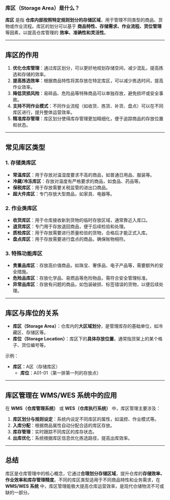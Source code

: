 ### **库区（Storage Area）是什么？**

**库区** 是指 **仓库内部按照特定规则划分的存储区域**，用于管理不同类型的商品、货物或作业流程。库区的划分可以基于 **商品特性、存储需求、作业流程、货位管理** 等因素，以提高仓库管理的 **效率、准确性和灵活性**。

---

## **库区的作用**
1. **优化仓库管理**：通过库区划分，可以更好地规划存储空间，减少混乱，提高拣选和存储的效率。
2. **提高拣选效率**：根据商品特性将其存放在特定库区，可以减少拣选时间，提高作业效率。
3. **降低货损风险**：易碎品、危险品等特殊商品可以单独存放，避免损坏或安全事故。
4. **支持不同作业模式**：不同作业流程（如收货、拣货、补货、盘点）可以在不同库区进行，提升整体运营效率。
5. **精准库存管理**：库区划分使得库存管理更加精细化，便于追踪商品的存放位置和状态。

---

## **常见库区类型**
### 1. **存储类库区**
- **常温库区**：用于存放对温湿度要求不高的商品，如普通日用品、服装等。
- **冷藏/冷冻库区**：存放对温度有严格要求的商品，如食品、药品等。
- **保税库区**：用于存放需要关税监管的进出口商品。
- **超大件库区**：专门存放大型商品，如家具、电器等。

### 2. **作业类库区**
- **收货库区**：用于仓库接收新到货物的临时存放区域，通常靠近入库口。
- **退货库区**：专门用于存放退回商品，便于后续检验和处理。
- **质检库区**：用于存放需要进行质量检验的货物，合格后才能正式入库。
- **盘点库区**：用于存放需要进行盘点的商品，确保账物相符。

### 3. **特殊功能库区**
- **贵重品库区**：存放高价值商品，如珠宝、奢侈品、电子产品等，需要额外的安全措施。
- **危险品库区**：存放化学品、易燃品等危险物品，需符合安全管理标准。
- **异常品库区**：存放有问题的商品，如包装破损、标签错误的货物，以便后续处理。

---

## **库区与库位的关系**
- **库区（Storage Area）**：仓库内的**大区域划分**，是管理库存的基础单位，如冷藏区、存储区等。
- **库位（Storage Location）**：库区下的**具体存放位置**，通常指货架上的某个格子、货位编号等。

示例：
- **库区**：A区（存储库区）
    - **库位**：A01-01（第一排第一列的存放点）

---

## **库区管理在 WMS/WES 系统中的应用**
在 **WMS（仓库管理系统）** 或 **WES（仓库执行系统）** 中，库区管理主要涉及：
1. **库区划分与规则设定**：系统内设定不同库区的属性，如温控、作业模式等。
2. **入库分配**：根据商品属性自动分配合适的库区存放。
3. **库存管理**：实时跟踪不同库区的库存状态。
4. **出库优化**：系统根据库区信息优化拣选路径，提高出库效率。

---

## **总结**
库区是仓库管理中的核心概念，它通过**合理划分存储区域**，提升仓库的**存储效率、作业效率和库存管理精度**。不同的库区类型适用于不同商品特性和业务需求，在 **WMS/WES 系统** 中，库区管理能极大提高仓库运营效率，是现代仓储物流不可或缺的一部分。